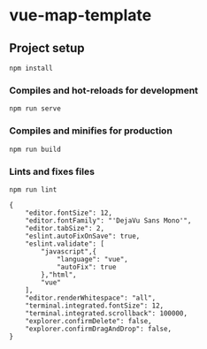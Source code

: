 # vue-map-template

## Project setup
```
npm install
```

### Compiles and hot-reloads for development
```
npm run serve
```

### Compiles and minifies for production
```
npm run build
```

### Lints and fixes files
```
npm run lint
```
```
{
    "editor.fontSize": 12,
    "editor.fontFamily": "'DejaVu Sans Mono'",
    "editor.tabSize": 2,
    "eslint.autoFixOnSave": true,
    "eslint.validate": [
        "javascript",{
            "language": "vue",
            "autoFix": true
        },"html",
        "vue"
    ],
    "editor.renderWhitespace": "all",
    "terminal.integrated.fontSize": 12,
    "terminal.integrated.scrollback": 100000,
    "explorer.confirmDelete": false,
    "explorer.confirmDragAndDrop": false,
}
```